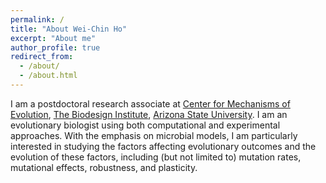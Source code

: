 ```yaml
---
permalink: /
title: "About Wei-Chin Ho"
excerpt: "About me"
author_profile: true
redirect_from: 
  - /about/
  - /about.html
---
```


I am a postdoctoral research associate at [Center for Mechanisms of Evolution](https://biodesign.asu.edu/mechanisms-evolution), [The Biodesign Institute](https://biodesign.asu.edu/), [Arizona State University](https://www.asu.edu/). I am an evolutionary biologist using both computational and experimental approaches. With the emphasis on microbial models, I am particularly interested in studying the factors affecting evolutionary outcomes and the evolution of these factors, including (but not limited to) mutation rates, mutational effects, robustness, and plasticity. 
